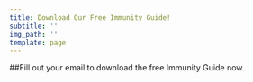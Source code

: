 ```yaml
---
title: Download Our Free Immunity Guide!
subtitle: ''
img_path: ''
template: page
---
```

##Fill out your email to download the free Immunity Guide now.
<script type="text/javascript">
    /** This section is only needed once per page if manually copying **/
    if (typeof MauticSDKLoaded == 'undefined') {
        var MauticSDKLoaded = true;
        var head            = document.getElementsByTagName('head')[0];
        var script          = document.createElement('script');
        script.type         = 'text/javascript';
        script.src          = 'https://marketing.kickback.live/media/js/mautic-form.js';
        script.onload       = function() {
            MauticSDK.onLoad();
        };
        head.appendChild(script);
        var MauticDomain = 'https://marketing.kickback.live';
        var MauticLang   = {
            'submittingMessage': "Please wait..."
        }
    }else if (typeof MauticSDK != 'undefined') {
        MauticSDK.onLoad();
    }
</script>

